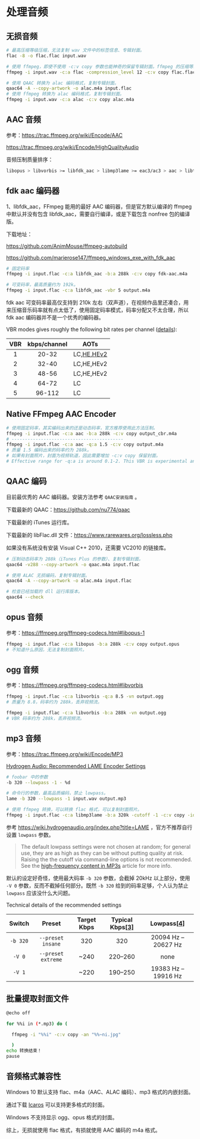# 处理音频

## 无损音频

```sh
# 最高压缩等级压缩，无法复制 wav 文件中的标签信息、专辑封面。
flac -8 -o flac.flac input.wav

# 使用 ffmpeg，即使不使用 -c:v copy 参数也能神奇的保留专辑封面。ffmpeg 的压缩等级是 0~12，默认是 5。
ffmpeg -i input.wav -c:a flac -compression_level 12 -c:v copy flac.flac

# 使用 QAAC 转换为 alac 编码格式，复制专辑封面。
qaac64 -A --copy-artwork -o alac.m4a input.flac
# 使用 ffmpeg 转换为 alac 编码格式，复制专辑封面。
ffmpeg -i input.wav -c:a alac -c:v copy alac.m4a
```

## AAC 音频

参考：<https://trac.ffmpeg.org/wiki/Encode/AAC>

<https://trac.ffmpeg.org/wiki/Encode/HighQualityAudio>

音频压制质量排序：

```sh
libopus > libvorbis >= libfdk_aac > libmp3lame >= eac3/ac3 > aac > libtwolame > vorbis > mp2 > wmav2/wmav1
```

## fdk aac 编码器

1、libfdk_aac，FFmpeg 能用的最好 AAC 编码器，但是官方默认编译的 ffmpeg 中默认并没有包含 libfdk_aac，需要自行编译，或是下载包含 nonfree 包的编译版。

下载地址：

<https://github.com/AnimMouse/ffmpeg-autobuild>

<https://github.com/marierose147/ffmpeg_windows_exe_with_fdk_aac>

```sh
# 固定码率
ffmpeg -i input.flac -c:a libfdk_aac -b:a 288k -c:v copy fdk-aac.m4a

# 可变码率，最高质量约为 192k。
ffmpeg -i input.flac -c:a libfdk_aac -vbr 5 output.m4a
```

fdk aac 可变码率最高仅支持到 210k 左右（双声道），在视频作品里还凑合，用来压缩音乐码率就有点太低了，使用固定码率模式，码率分配又不太合理，所以 fdk aac 编码器并不是一个优秀的编码器。

VBR modes gives roughly the following bit rates per channel ([details](http://wiki.hydrogenaud.io/index.php?title=Fraunhofer_FDK_AAC#Bitrate_Modes)):

| VBR  | kbps/channel | AOTs                                                         |
| :--: | :----------: | ------------------------------------------------------------ |
|  1   |    20-32     | LC,[HE,HEv2](https://trac.ffmpeg.org/wiki/Encode/AAC#fdk_he) |
|  2   |    32-40     | LC,HE,HEv2                                                   |
|  3   |    48-56     | LC,HE,HEv2                                                   |
|  4   |    64-72     | LC                                                           |
|  5   |    96-112    | LC                                                           |

## Native FFmpeg AAC Encoder

```sh
# 使用固定码率，其实编码出来的还是动态码率，官方推荐使用此方法压制。
ffmpeg -i input.flac -c:a aac -b:a 288k -c:v copy output_cbr.m4a
# ------------------------------------------
ffmpeg -i input.flac -c:a aac -q:a 1.5 -c:v copy output.m4a
# 质量 1.5 编码出来的码率约为 288k。
# 如果有封面照片，封面为视频轨道，因此需要增加 -c:v copy 保留封面。
# Effective range for -q:a is around 0.1-2. This VBR is experimental and likely to get even worse results than the CBR. Native FFmpeg AAC Encoder does not do CBR audio encoding.
```

## QAAC 编码

目前最优秀的 AAC 编码器。安装方法参考 `QAAC安装指南` 。

下载最新的 QAAC：<https://github.com/nu774/qaac>

下载最新的 iTunes 运行库。

下载最新的 libFlac.dll 文件：<https://www.rarewares.org/lossless.php>

如果没有系统没有安装 Visual C++ 2010，还需要 VC2010 的链接库。

```sh
# 压制动态码率为 288k（iTunes Plus 的参数）、复制专辑封面。
qaac64 -v288 --copy-artwork -o qaac.m4a input.flac

# 使用 ALAC 无损编码，复制专辑封面。
qaac64 -A --copy-artwork -o alac.m4a input.flac

# 检查已经加载的 dll 运行库版本。
qaac64 --check
```

## opus 音频

参考：<https://ffmpeg.org/ffmpeg-codecs.html#libopus-1>

```sh
ffmpeg -i input.flac -c:a libopus -b:a 288k -c:v copy output.opus
# 不知道什么原因，无法复制封面照片。
```

## ogg 音频

参考：<https://ffmpeg.org/ffmpeg-codecs.html#libvorbis>

```sh
ffmpeg -i input.flac -c:a libvorbis -q:a 8.5 -vn output.ogg
# 质量为 8.8，码率约为 288k，丢弃视频流。

ffmpeg -i input.flac -c:a libvorbis -b:a 288k -vn output.ogg
# VBR 码率约为 288k，丢弃视频流。
```

## mp3 音频

参考：<https://trac.ffmpeg.org/wiki/Encode/MP3>

[Hydrogen Audio: Recommended LAME Encoder Settings](http://wiki.hydrogenaudio.org/index.php?title=LAME#Recommended_encoder_settings)

```sh
# foobar 中的参数
-b 320 --lowpass -1 - %d

# 命令行的参数，最高品质编码，禁止 lowpass。
lame -b 320 --lowpass -1 input.wav output.mp3

# 使用 ffmpeg 转换，可以转换 flac 格式，可以复制封面照片。
ffmpeg -i input.flac -c:a libmp3lame -b:a 320k -cutoff -1 -c:v copy -id3v2_version 3 -metadata:s:v comment="Cover (Front)" mp3.mp3
```

参考 <https://wiki.hydrogenaudio.org/index.php?title=LAME> ，官方不推荐自行设置 `lowpass` 参数。

>The default lowpass settings were not chosen at random; for general use, they are as high as they can be without putting quality at risk. Raising the the cutoff via command-line options is not recommended. See the [high-frequency content in MP3s](https://wiki.hydrogenaudio.org/index.php?title=High-frequency_content_in_MP3s) article for more info.

默认的设定好奇怪，使用最大码率 `-b 320` 参数，会截掉 20kHz 以上部分，使用 `-V 0` 参数，反而不截掉任何部分。既然 `-b 320` 给到的码率足够，个人认为禁止 `lowpass` 应该没什么大问题。

Technical details of the recommended settings

|  Switch  |       Preset       | Target Kbps | Typical Kbps[[3\]](https://wiki.hydrogenaudio.org/index.php?title=LAME#cite_note-3) | Lowpass[[4\]](https://wiki.hydrogenaudio.org/index.php?title=LAME#cite_note-4) |
| :------: | :----------------: | :---------: | :----------------------------------------------------------: | :----------------------------------------------------------: |
| `-b 320` | `--preset insane`  |     320     |                             320                              |                     20094 Hz – 20627 Hz                      |
|  `-V 0`  | `--preset extreme` |    ~240     |                           220–260                            |                             none                             |
|  `-V 1`  |                    |    ~220     |                           190–250                            |                     19383 Hz – 19916 Hz                      |

## 批量提取封面文件

```sh
@echo off

for %%i in (*.mp3) do (

  ffmpeg -i "%%i" -c:v copy -an "%%~ni.jpg"

  )
echo 转换结束！
pause
```

## 音频格式兼容性

Windows 10 默认支持 flac、m4a（AAC、ALAC 编码）、mp3 格式的内嵌封面。

通过下载  [Icaros](http://shark007.net/forum/Forum-Icaros-Development) 可以支持更多格式的封面。

Windows 不支持显示 ogg、opus 格式的封面。

综上，无损就使用 flac 格式，有损就使用 AAC 编码的 m4a 格式。
